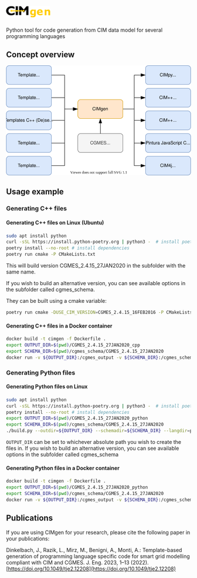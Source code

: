 # <img src="documentation/images/cimgen_logo.png" alt="CIMgen" width=120 />

Python tool for code generation from CIM data model for several programming languages

## Concept overview

![Overview CIMgen](documentation/images/CIMgen.svg)

## Usage example

### Generating C++ files

#### Generating C++ files on Linux (Ubuntu)

```bash
sudo apt install python
curl -sSL https://install.python-poetry.org | python3 -  # install poetry
poetry install --no-root # install dependencies
poetry run cmake -P CMakeLists.txt
```

This will build version CGMES_2.4.15_27JAN2020 in the subfolder with the same name.

If you wish to build an alternative version, you can see available options in the subfolder called cgmes_schema.

They can be built using a cmake variable:

```bash
poetry run cmake -DUSE_CIM_VERSION=CGMES_2.4.15_16FEB2016 -P CMakeLists.txt
```

#### Generating C++ files in a Docker container

```bash
docker build -t cimgen -f Dockerfile .
export OUTPUT_DIR=$(pwd)/CGMES_2.4.15_27JAN2020_cpp
export SCHEMA_DIR=$(pwd)/cgmes_schema/CGMES_2.4.15_27JAN2020
docker run -v ${OUTPUT_DIR}:/cgmes_output -v ${SCHEMA_DIR}:/cgmes_schema cimgen
```

### Generating Python files

#### Generating Python files on Linux

```bash
sudo apt install python
curl -sSL https://install.python-poetry.org | python3 -  # install poetry
poetry install --no-root # install dependencies
export OUTPUT_DIR=$(pwd)/CGMES_2.4.15_27JAN2020_python
export SCHEMA_DIR=$(pwd)/cgmes_schema/CGMES_2.4.15_27JAN2020
./build.py --outdir=${OUTPUT_DIR} --schemadir=${SCHEMA_DIR} --langdir=python
```

`OUTPUT_DIR` can be set to whichever absolute path you wish to create the files
in.
If you wish to build an alternative version, you can see available options in
the subfolder called cgmes_schema

#### Generating Python files in a Docker container

```bash
docker build -t cimgen -f Dockerfile .
export OUTPUT_DIR=$(pwd)/CGMES_2.4.15_27JAN2020_python
export SCHEMA_DIR=$(pwd)/cgmes_schema/CGMES_2.4.15_27JAN2020
docker run -v ${OUTPUT_DIR}:/cgmes_output -v ${SCHEMA_DIR}:/cgmes_schema cimgen --langdir=python
```

## Publications

If you are using CIMgen for your research, please cite the following paper in
your publications:

Dinkelbach, J., Razik, L., Mirz, M., Benigni, A., Monti, A.: Template-based
generation of programming language specific code for smart grid modelling
compliant with CIM and CGMES.
J. Eng. 2023, 1–13 (2022). [https://doi.org/10.1049/tje2.12208](https://doi.org/10.1049/tje2.12208)
